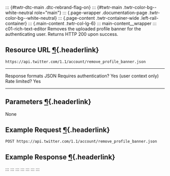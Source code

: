 ::: {#twtr-dtc-main .dtc-rebrand-flag-on}
::: {#twtr-main .twtr-color-bg--white-neutral role="main"}
::: {.page-wrapper .documentation-page .twtr-color-bg--white-neutral}
::: {.page-content .twtr-container-wide .left-rail-container}
::: {.main-content .twtr-col-lg-6}
::: main-content__wrapper
::: c01-rich-text-editor
Removes the uploaded profile banner for the authenticating user. Returns
HTTP 200 upon success.

## Resource URL [¶](#resource-url){.headerlink}

` https://api.twitter.com/1.1/account/remove_profile_banner.json `

  -------------------------- -------------------------
  Response formats           JSON
  Requires authentication?   Yes (user context only)
  Rate limited?              Yes
  -------------------------- -------------------------

## Parameters [¶](#parameters){.headerlink}

None

## Example Request [¶](#example-request){.headerlink}

` POST https://api.twitter.com/1.1/account/remove_profile_banner.json `

## Example Response [¶](#example-response){.headerlink}
:::
:::
:::
:::
:::
:::
:::
